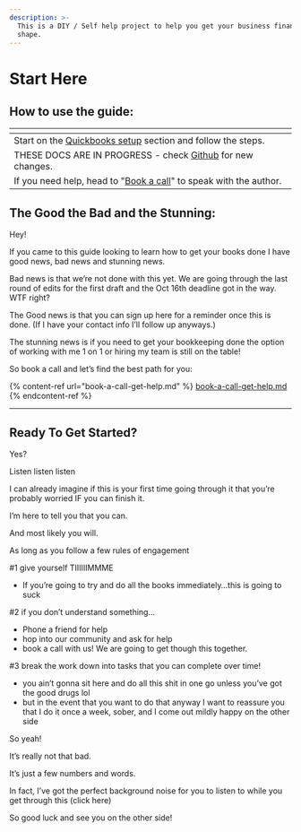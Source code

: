 ```yaml
---
description: >-
  This is a DIY / Self help project to help you get your business finances in
  shape.
---
```


# Start Here



## How to use the guide:

<table data-view="cards"><thead><tr><th></th></tr></thead><tbody><tr><td>Start on the <a href="finance-setup/quickbooks-setup/">Quickbooks setup</a> section and follow the steps.</td></tr><tr><td>THESE DOCS ARE IN PROGRESS - check <a href="https://github.com/YourBigBank/Minimum-Viable-Accounting-Protocol">Github</a> for new changes.</td></tr><tr><td>If you need help, head to "<a href="book-a-call-get-help.md">Book a call</a>" to speak with the author.</td></tr></tbody></table>

## The Good the Bad and the Stunning:

Hey!

If you came to this guide looking to learn how to get your books done I have good news, bad news and stunning news.

Bad news is that we’re not done with this yet. We are going through the last round of edits for the first draft and the Oct 16th deadline got in the way. WTF right?

The Good news is that you can sign up here for a reminder once this is done. (If I have your contact info I’ll follow up anyways.)

The stunning news is if you need to get your bookkeeping done the option of working with me 1 on 1 or hiring my team is still on the table!

So book a call and let’s find the best path for you:&#x20;

{% content-ref url="book-a-call-get-help.md" %}
[book-a-call-get-help.md](book-a-call-get-help.md)
{% endcontent-ref %}

***

## Ready To Get Started?

Yes?&#x20;

Listen listen listen

I can already imagine if this is your first time going through it that you’re probably worried IF you can finish it.

I’m here to tell you that you can.

And most likely you will.

As long as you follow a few rules of engagement

\#1 give yourself TIIIIIIMMME

* If you’re going to try and do all the books immediately…this is going to suck

\#2 if you don’t understand something…

* Phone a friend for help
* hop into our community and ask for help
* book a call with us! We are going to get though this together.

\#3 break the work down into tasks that you can complete over time!

* you ain’t gonna sit here and do all this shit in one go unless you’ve got the good drugs lol
* but in the event that you want to do that anyway I want to reassure you that I do it once a week, sober, and I come out mildly happy on the other side

So yeah!

It’s really not that bad.

It’s just a few numbers and words.

In fact, I’ve got the perfect background noise for you to listen to while you get through this (click here)

So good luck and see you on the other side!
